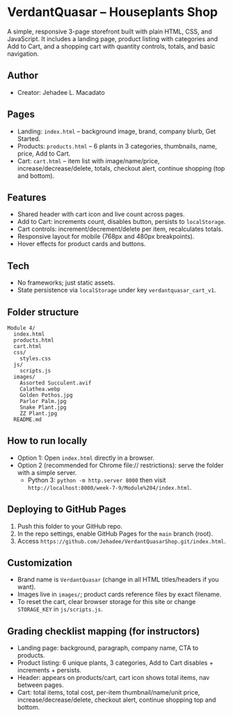 # VerdantQuasar – Houseplants Shop

A simple, responsive 3-page storefront built with plain HTML, CSS, and JavaScript. It includes a landing page, product listing with categories and Add to Cart, and a shopping cart with quantity controls, totals, and basic navigation.

## Author
- Creator: Jehadee L. Macadato

## Pages
- Landing: `index.html` – background image, brand, company blurb, Get Started.
- Products: `products.html` – 6 plants in 3 categories, thumbnails, name, price, Add to Cart.
- Cart: `cart.html` – item list with image/name/price, increase/decrease/delete, totals, checkout alert, continue shopping (top and bottom).

## Features
- Shared header with cart icon and live count across pages.
- Add to Cart: increments count, disables button, persists to `localStorage`.
- Cart controls: increment/decrement/delete per item, recalculates totals.
- Responsive layout for mobile (768px and 480px breakpoints).
- Hover effects for product cards and buttons.

## Tech
- No frameworks; just static assets.
- State persistence via `localStorage` under key `verdantquasar_cart_v1`.

## Folder structure
```
Module 4/
  index.html
  products.html
  cart.html
  css/
    styles.css
  js/
    scripts.js
  images/
    Assorted Succulent.avif
    Calathea.webp
    Golden Pothos.jpg
    Parlor Palm.jpg
    Snake Plant.jpg
    ZZ Plant.jpg
  README.md
```

## How to run locally
- Option 1: Open `index.html` directly in a browser.
- Option 2 (recommended for Chrome file:// restrictions): serve the folder with a simple server.
  - Python 3: `python -m http.server 8000` then visit `http://localhost:8000/week-7-9/Module%204/index.html`.

## Deploying to GitHub Pages
1. Push this folder to your GitHub repo.
2. In the repo settings, enable GitHub Pages for the `main` branch (root).
3. Access `https://github.com/Jehadee/VerdantQuasarShop.git/index.html`.

## Customization
- Brand name is `VerdantQuasar` (change in all HTML titles/headers if you want).
- Images live in `images/`; product cards reference files by exact filename.
- To reset the cart, clear browser storage for this site or change `STORAGE_KEY` in `js/scripts.js`.

## Grading checklist mapping (for instructors)
- Landing page: background, paragraph, company name, CTA to products.
- Product listing: 6 unique plants, 3 categories, Add to Cart disables + increments + persists.
- Header: appears on products/cart, cart icon shows total items, nav between pages.
- Cart: total items, total cost, per-item thumbnail/name/unit price, increase/decrease/delete, checkout alert, continue shopping top and bottom.


